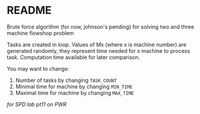 # README
Brute force algorithm (for now, johnson's pending) for solving two and three machine flowshop problem

Tasks are created in loop. Values of Mx (where x is machine number) are generated randomly,
they represent time needed for x machine to process task.
Computation time available for later comparison.

You may want to change:
1. Number of tasks by changing `TASK_COUNT`
2. Minimal time for machine by changing `MIN_TIME`
3. Maximal time for machine by changing `MAX_TIME`

*for SPD lab pt11 on PWR*
